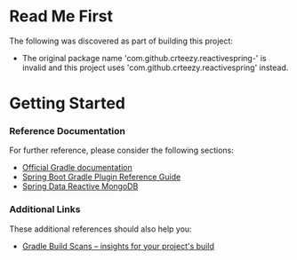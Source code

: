 # Read Me First
The following was discovered as part of building this project:

* The original package name 'com.github.crteezy.reactivespring-' is invalid and this project uses 'com.github.crteezy.reactivespring' instead.

# Getting Started

### Reference Documentation
For further reference, please consider the following sections:

* [Official Gradle documentation](https://docs.gradle.org)
* [Spring Boot Gradle Plugin Reference Guide](https://docs.spring.io/spring-boot/docs/2.2.4.RELEASE/gradle-plugin/reference/html/)
* [Spring Data Reactive MongoDB](https://docs.spring.io/spring-boot/docs/2.2.4.RELEASE/reference/htmlsingle/#boot-features-mongodb)

### Additional Links
These additional references should also help you:

* [Gradle Build Scans – insights for your project's build](https://scans.gradle.com#gradle)

